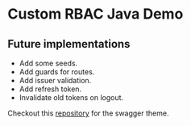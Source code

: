 # Custom RBAC Java Demo

## Future implementations

- Add some seeds.
- Add guards for routes.
- Add issuer validation.
- Add refresh token.
- Invalidate old tokens on logout.

Checkout this [repository](https://github.com/tauisilva/Swagger-dartk-spring-boot) for the swagger theme.
